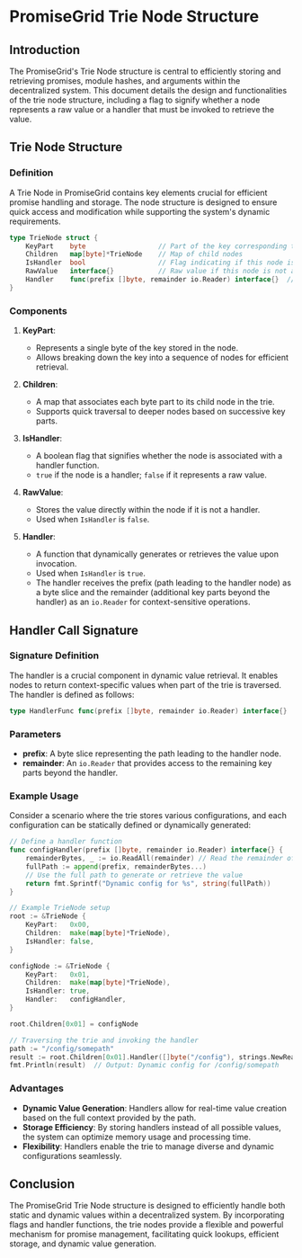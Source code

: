 # PromiseGrid Trie Node Structure

## Introduction

The PromiseGrid's Trie Node structure is central to efficiently storing and retrieving promises, module hashes, and arguments within the decentralized system. This document details the design and functionalities of the trie node structure, including a flag to signify whether a node represents a raw value or a handler that must be invoked to retrieve the value.

## Trie Node Structure

### Definition

A Trie Node in PromiseGrid contains key elements crucial for efficient promise handling and storage. The node structure is designed to ensure quick access and modification while supporting the system's dynamic requirements.

```go
type TrieNode struct {
    KeyPart    byte                  // Part of the key corresponding to this node
    Children   map[byte]*TrieNode    // Map of child nodes
    IsHandler  bool                  // Flag indicating if this node is a handler
    RawValue   interface{}           // Raw value if this node is not a handler
    Handler    func(prefix []byte, remainder io.Reader) interface{}  // Handler function if this node is a handler
}
```

### Components

1. **KeyPart**:
    - Represents a single byte of the key stored in the node.
    - Allows breaking down the key into a sequence of nodes for efficient retrieval.

2. **Children**:
    - A map that associates each byte part to its child node in the trie.
    - Supports quick traversal to deeper nodes based on successive key parts.

3. **IsHandler**:
    - A boolean flag that signifies whether the node is associated with a handler function.
    - `true` if the node is a handler; `false` if it represents a raw value.

4. **RawValue**:
    - Stores the value directly within the node if it is not a handler.
    - Used when `IsHandler` is `false`.

5. **Handler**:
    - A function that dynamically generates or retrieves the value upon invocation.
    - Used when `IsHandler` is `true`.
    - The handler receives the prefix (path leading to the handler node) as a byte slice and the remainder (additional key parts beyond the handler) as an `io.Reader` for context-sensitive operations.

## Handler Call Signature

### Signature Definition

The handler is a crucial component in dynamic value retrieval. It enables nodes to return context-specific values when part of the trie is traversed. The handler is defined as follows:

```go
type HandlerFunc func(prefix []byte, remainder io.Reader) interface{}
```

### Parameters

- **prefix**: A byte slice representing the path leading to the handler node.
- **remainder**: An `io.Reader` that provides access to the remaining key parts beyond the handler.

### Example Usage

Consider a scenario where the trie stores various configurations, and each configuration can be statically defined or dynamically generated:

```go
// Define a handler function
func configHandler(prefix []byte, remainder io.Reader) interface{} {
    remainderBytes, _ := io.ReadAll(remainder) // Read the remainder of the path
    fullPath := append(prefix, remainderBytes...)
    // Use the full path to generate or retrieve the value
    return fmt.Sprintf("Dynamic config for %s", string(fullPath))
}

// Example TrieNode setup
root := &TrieNode {
    KeyPart:   0x00,
    Children:  make(map[byte]*TrieNode),
    IsHandler: false,
}

configNode := &TrieNode {
    KeyPart:   0x01,
    Children:  make(map[byte]*TrieNode),
    IsHandler: true,
    Handler:   configHandler,
}

root.Children[0x01] = configNode

// Traversing the trie and invoking the handler
path := "/config/somepath"
result := root.Children[0x01].Handler([]byte("/config"), strings.NewReader("somepath"))
fmt.Println(result)  // Output: Dynamic config for /config/somepath
```

### Advantages

- **Dynamic Value Generation**: Handlers allow for real-time value creation based on the full context provided by the path.
- **Storage Efficiency**: By storing handlers instead of all possible values, the system can optimize memory usage and processing time.
- **Flexibility**: Handlers enable the trie to manage diverse and dynamic configurations seamlessly.

## Conclusion

The PromiseGrid Trie Node structure is designed to efficiently handle both static and dynamic values within a decentralized system. By incorporating flags and handler functions, the trie nodes provide a flexible and powerful mechanism for promise management, facilitating quick lookups, efficient storage, and dynamic value generation.
